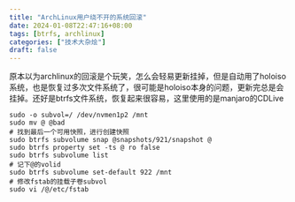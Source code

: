 ```yaml
---
title: "ArchLinux用户绕不开的系统回滚"
date: 2024-01-08T22:47:16+08:00
tags: [btrfs, archlinux]
categories: ["技术大杂烩"]
draft: false
---
```


原本以为archlinux的回滚是个玩笑，怎么会轻易更新挂掉，但是自动用了holoiso系统，也是恢复过多次文件系统了，很可能是holoiso本身的问题，更新完总是会挂掉。还好是btrfs文件系统，恢复起来很容易，这里使用的是manjaro的CDLive

```
sudo -o subvol=/ /dev/nvmen1p2 /mnt
sudo mv @ @bad
# 找到最后一个可用快照，进行创建快照
sudo btrfs subvolume snap @snapshots/921/snapshot @
sudo btrfs property set -ts @ ro false
sudo btrfs subvolume list
# 记下@的volid
sudo btrfs subvolume set-default 922 /mnt
# 修改fstab的挂载子卷subvol
sudo vi /@/etc/fstab
```